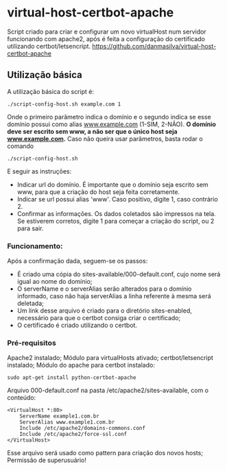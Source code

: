 # virtual-host-certbot-apache

Script criado para criar e configurar um novo virtualHost num servidor funcionando com apache2, após é feita a configuração do certificado utilizando certbot/letsencript.
https://github.com/danmasilva/virtual-host-certbot-apache

## Utilização básica

A utilização básica do script é:
```
./script-config-host.sh example.com 1
```
Onde o primeiro parâmetro indica o domínio e o segundo indica se esse domínio possui como alias www.example.com (1-SIM, 2-NÃO).
**O domínio deve ser escrito sem www, a não ser que o único host seja www.example.com.**
Caso não queira usar parâmetros, basta rodar o comando
```
./script-config-host.sh
```

E seguir as instruções:
- Indicar url do domínio. É importante que o domínio seja escrito sem www, para que a criação do host seja feita corretamente.
- Indicar se url possui alias 'www'. Caso positivo, digite 1, caso contrário 2.
- Confirmar as informações. Os dados coletados são impressos na tela. Se estiverem corretos, digite 1 para começar a criação do script, ou 2 para sair.

### Funcionamento:

Após a confirmação dada, seguem-se os passos:
- É criado uma cópia do sites-available/000-default.conf, cujo nome será igual ao nome do domínio;
- O serverName e o serverAlias serão alterados para o domínio informado, caso não haja serverAlias a linha referente à mesma será deletada;
- Um link desse arquivo é criado para o diretório sites-enabled, necessário para que o certbot consiga criar o certificado;
- O certificado é criado utilizando o certbot. 

### Pré-requisitos

Apache2 instalado;
Módulo para virtualHosts ativado;
certbot/letsencript instalado;
Módulo do apache para certbot instalado: 
```
sudo apt-get install python-certbot-apache
```
Arquivo 000-default.conf na pasta /etc/apache2/sites-available, com o conteúdo:
```
<VirtualHost *:80>
    ServerName example1.com.br
    ServerAlias www.example1.com.br
    Include /etc/apache2/domains-commons.conf
    Include /etc/apache2/force-ssl.conf
</VirtualHost>

```
Esse arquivo será usado como pattern para criação dos novos hosts;
Permissão de superusuário!

